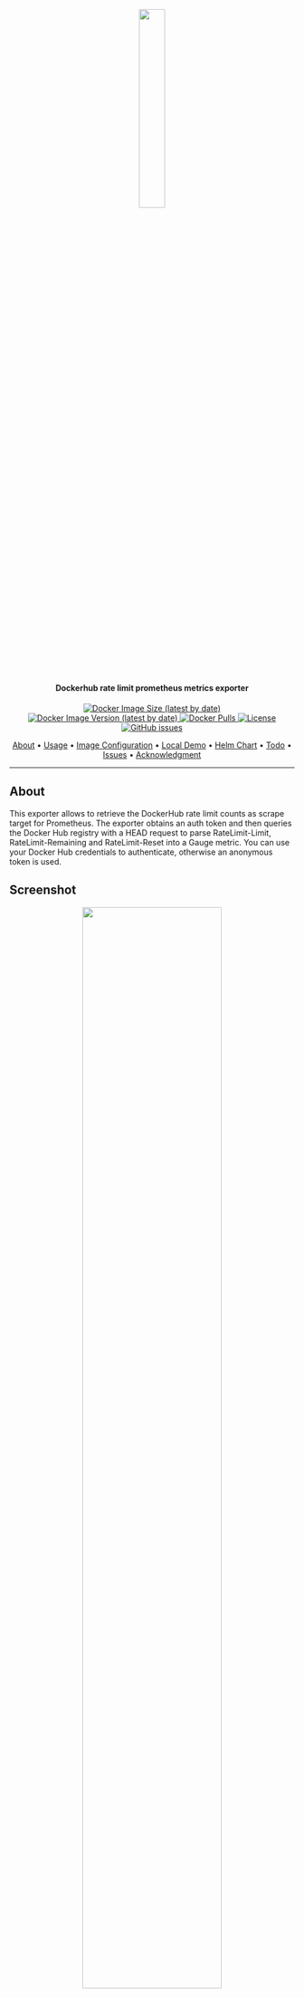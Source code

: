<h2 align="center">
  <br>
  <p align="center"><img width=30% src="https://raw.githubusercontent.com/m47ik/drl-exporter/master/.github/img/logo.png"></p>
</h2>

<h4 align="center">Dockerhub rate limit prometheus metrics exporter </h4>

<p align="center">
    <a href="https://hub.docker.com/r/khaliq/drl-exporter">
    <img alt="Docker Image Size (latest by date)" src="https://img.shields.io/docker/image-size/khaliq/drl-exporter?style=flat-square&logo=docker">
    <a href="https://hub.docker.com/r/khaliq/drl-exporter/tags">
    <img alt="Docker Image Version (latest by date)" src="https://img.shields.io/docker/v/khaliq/drl-exporter?style=flat-square&logo=docker">
    <a href="https://hub.docker.com/r/khaliq/drl-exporter/tags">
    <img alt="Docker Pulls" src="https://img.shields.io/docker/pulls/khaliq/drl-exporter">
    <a href="https://github.com/m47ik/drl-exporter/blob/master/LICENSE">
    <img alt="License" src="https://img.shields.io/github/license/m47ik/drl-exporter?style=flat-square&logo=github&logoColor=white">
    <a href="https://github.com/m47ik/drl-exporter/issues">
    <img alt="GitHub issues" src="https://img.shields.io/github/issues/m47ik/drl-exporter?style=flat-square&logo=github&logoColor=white">
</p>

<p align="center">
  <a href="#about">About</a> •
  <a href="#usage">Usage</a> •
  <a href="#configuration-variables">Image Configuration</a> •
  <a href="#local-demo">Local Demo</a> •
  <a href="#helm-chart">Helm Chart</a> •
  <a href="#todo">Todo</a> •
  <a href="#issues">Issues</a> •
  <a href="#acknowledgment">Acknowledgment</a>
</p>

---

## About
<tr>
<td>
<p>This exporter allows to retrieve the DockerHub rate limit counts as scrape target for Prometheus.
The exporter obtains an auth token and then queries the Docker Hub registry with a HEAD request to parse RateLimit-Limit,
RateLimit-Remaining and RateLimit-Reset into a Gauge metric.
You can use your Docker Hub credentials to authenticate, otherwise an anonymous token is used.</p>

## Screenshot
<p align="center"><img width=70% src="https://raw.githubusercontent.com/m47ik/drl-exporter/master/.github/img/dashboard.png"></p>

## Usage
Multi Arch docker images are available (arm64/amd64) you can pull it from dockerhub/github and run in your environment.

```bash
# 
docker pull khaliq/drl-exporter:latest
docker pull ghcr.io/kha7iq/drl-exporter:latest

# ARM 
docker pull ghcr.io/kha7iq/drl-exporter:v2.1.0-arm64
docker pull khaliq/drl-exporter:v2.1.0-arm64

docker run -d -p 2121:2121  khaliq/drl-exporter:latest

curl localhost:2121/metrics
```
### Output
```text
# HELP dockerhub_limit_max_requests_time Dockerhub rate limit maximum requests total time seconds
# TYPE dockerhub_limit_max_requests_time gauge
dockerhub_limit_max_requests_time 21600{reqsource="10.50.00.0"}
# HELP dockerhub_limit_max_requests_total Dockerhub rate limit maximum requests in given time
# TYPE dockerhub_limit_max_requests_total gauge
dockerhub_limit_max_requests_total 100{reqsource="10.50.00.0"}
# HELP dockerhub_limit_remaining_requests_time Dockerhub rate limit remaining requests time seconds
# TYPE dockerhub_limit_remaining_requests_time gauge
dockerhub_limit_remaining_requests_time 21600{reqsource="10.50.00.0"}
# HELP dockerhub_limit_remaining_requests_total Dockerhub rate limit remaining requests in given time
# TYPE dockerhub_limit_remaining_requests_total gauge
dockerhub_limit_remaining_requests_total 99{reqsource="10.50.00.0"}
```
<br>
To build the image in your local environment

```bash
git clone https://github.com/m47ik/drl-exporter.git
cd drl-exporter
make docker
```

## Configuration Variables

|          Variables         | Default Value  | Description |
| -------------------------- | :----------------: | :-------------: |
| EXPORTER_PORT           |         2121        |        Server listening port        |
| ENABLE_USER_AUTH   |         false️         |        **Must** be set to **true** if providing username        |
| DOCKERHUB_USER            |         ""         |        Dockerhub account        |
| DOCKERHUB_PASSWORD        |         ""         |        Account password        |
| DOCKERHUB_REPO_IMAGE |         ratelimitpreview/test         |        custom repository/image        |
| ENABLE_FILE_AUTH |         false         |        Load auth credentials from docker config file<br>at /$FILE_AUTH_DIR/config.json<br>Must leave auth through ENV empty.       |
| FILE_AUTH_DIR |         /config         |        Directory where config.json resides       |
<br>

Example docker configuration config.json file below. <br>
Note that a more extensive configuration can be handled, as long as at least an 'auths' exists for `https://index.docker.io/v1/`, with a username and password.
```
{
  "auths": {
    "https://index.docker.io/v1/": {
      "username": "MyUsername",
      "password": "MyPasswordOrToken"
    }
  }
}
```
## Local Demo
You can find the complete docker-compose file along with a dashboard under deploy folder to test it out.

```bash
cd deploy/docker-compose
docker-compose up -d
```

## Web UI
Web          | URL
-------------|-------------
Grafana      | http://localhost:3000
Prometheus   | http://localhost:9090
Exporter     | http://localhost:8881

<br>

## Helm Chart

1. `git clone https://github.com/m47ik/drl-exporter.git`
2. `cd drl-exporter`
3. `helm install <release name> deploy/chart --namespace=<desired namespace>`


### Installing chart with username and password
You can tweak the options for chart by setting values at run time or `values.yaml` file.
If you intend to use the exporter with a username and password do remember to set the `enableUserAuth=true` as well.

```bash
helm install my-release deploy/chart --set config.dockerhubUsername=<username>,
config.dockerhubPassword=<password>,config.enableUserAuth=true  --namespace=<namespace>
```
## Chart Configuration

| Parameter                         | Description                                                                                                                 | Default                   |
|-----------------------------------|-----------------------------------------------------------------------------------------------------------------------------|---------------------------|
| `config.exporterPort`             | Port the deployment exposes                                                                                                 | `2121`                    |
| `config.enableUserAuth`           | Enable metrics for specific dockerhub account                                                                               | `false`                   |
| `config.dockerhubUsername`        | Dockerhub Username                                                                                                          | `""`                      |
| `config.dockerhubPassword`        | Dockerhub Password                                                                                                          | `nil`                     |
| `config.enableFileAuth`           | Enable authentication through k8s secret, type `kubernetes.io/dockerconfigjson`. Only effective if enableUserAuth is false. | `false`                   |
| `config.fileAuthDir`              | Path to mount the config.json in the pod. Only effective if enableFileAuth is true.                                         | `/config`                 |
| `config.fileAuthSecretName`       | Name of existing k8s `kubernetes.io/dockerconfigjson` secret to use. Only effective if enableFileAuth is true.              | `dockerhub`               |
| `serviceMonitor.enabled`          | If true, creates a ServiceMonitor instance                                                                                  | `false`                   |
| `serviceMonitor.additionalLabels` | Configure additional labels for the servicemonitor                                                                          | `{}`                      |
| `serviceMonitor.namespace`        | The namespace into which the servicemonitor is deployed.                                                                    | `same as chart namespace` |
| `serviceMonitor.interval`         | The interval with which prometheus will scrape                                                                              | `30s`                     |
| `serviceMonitor.scrapeTimeout`    | The timeout for the scrape request                                                                                          | `10s`                     |

## TODO
- [x] Tests 
- [x] Helm Chart
<br>

## Issues
Please open an issue if you are facing any problems.
<br>

## Acknowledgments
This project is inspired by [Michael Friedrich's](https://gitlab.com/dnsmichi) amazing work.

Helm chart is based on [viadee's](https://github.com/viadee/docker-hub-rate-limit-exporter) helm chart.